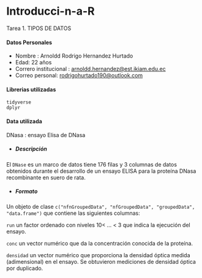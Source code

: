 # Introducci-n-a-R
Tarea 1. TIPOS DE DATOS
#### Datos Personales
- Nombre : Arnoldd Rodrigo Hernandez Hurtado
- Edad: 22 años
- Correro institucional : arnoldd.hernandez@est.ikiam.edu.ec
- Correo personal: rodrigohurtado190@outlook.com

#### Librerias utilizadas
```{javascript}
tidyverse
dplyr
```
#### Data utilizada
DNasa : ensayo Elisa de DNasa
- ##### Descripción
El `DNase` es un marco de datos tiene 176 filas y 3 columnas de datos obtenidos durante el desarrollo de un ensayo ELISA para la proteína DNasa recombinante en suero de rata.
- ##### Formato
Un objeto de clase `c("nfnGroupedData", "nfGroupedData", "groupedData", "data.frame")` que contiene las siguientes columnas:

`run`
un factor ordenado con niveles 10< … < 3 que indica la ejecución del ensayo.

`conc`
un vector numérico que da la concentración conocida de la proteína.

`densidad`
un vector numérico que proporciona la densidad óptica medida (adimensional) en el ensayo. Se obtuvieron mediciones de densidad óptica por duplicado.